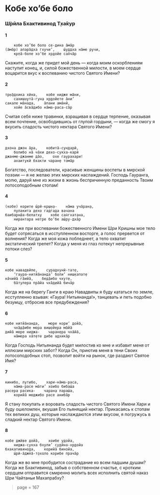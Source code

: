 # Кобе хо’бе боло

### Ш́рӣла Бхактивинод Т̣ха̄кур

#### 1

        кобе хо’бе боло се-дина а̄ма̄р
    (а̄ма̄р) апара̄дха гхучи’,    ш́уддха на̄ме ручи,
        кр̣па̄-боле хо’бе хр̣дойе сан̃ча̄р

Скажите, когда же придет мой день — когда моим оскорблениям наступит конец, и, силой божественной милости, в моем сердце воцарится вкус к воспеванию чистого Святого Имени?

#### 2

    тр̣н̣а̄дхика хӣна,    кобе нидже ма̄ни,
        сахиш̣н̣ута̄-гун̣а хр̣дойете а̄ни’
    сакале ма̄нада,    а̄пани ама̄нӣ,
        хойе а̄сва̄дибо на̄ма-раса-са̄р

Считая себя ниже травинки, взращивая в сердце терпение, оказывая всем почтение, освободившись от глупой гордыни, — когда же смогу я вкусить сладость чистого нектара Святого Имени?

#### 3

    дхона джон а̄ра,    кобита̄-сундарӣ,
        болибо на̄ ча̄хи дехо-сукха-карӣ
    джанме-джанме да̄о,    охе гаурахари!
        ахаитукӣ бхакти чаран̣е тома̄р

Богатство, последователи, красивые женщины воспеты в мирской поэзии — я не желаю этих мирских наслаждений. Господь Гауранга, молю, даруй мне из жизни в жизнь беспричинную преданность Твоим лотосоподобным стопам!

#### 4

    (кобе) корите ш́рӣ-кр̣ш̣н̣а-    на̄ма уча̄ран̣а,
        пулакита дехо гадгада вачана
    баибарн̣йа-бепатху    хобе сан̇гхат̣ана,
        нирантара нетре бо’бе аш́ру-дха̄р

Когда же при воспевании божественного Имени Шри Кришны мое тело будет сотрясаться в исступленном восторге, а голос прервется от волнения? Когда же моя кожа побледнеет, а тело охватит экстатический трепет? Когда у меня из глаз потекут непрерывные потоки слез?

#### 5

    кобе навадвӣпе,    сурадхунӣ-тат̣е,
        ‘гаура-нитйа̄нанда’ боли’ ниш̣капат̣е
    на̄чийа̄ га̄ийа̄,    бед̣а̄ибо чхут̣е,
        ба̄тулера пра̄йа чха̄д̣ийа̄ бича̄р

Когда же на берегу Ганги в краю Навадвипы я буду кататься по земле, исступленно взывая: «Гаура! Нитьянанда!», танцевать и петь подобно безумцу, отбросив все предубеждения?

#### 6

    кобе нитйа̄нанда,    море кори’ дойа̄,
        чха̄д̣а̄ибе мора виш̣ойера ма̄йа̄
    дийа̄ море ниджа-    чаран̣ера чха̄йа̄,
        на̄мера ха̄т̣ете дибе адхика̄р

Когда Господь Нитьянанда будет милостив ко мне и избавит меня от иллюзии мирских забот? Когда Он, приютив меня в тени Своих лотосоподобных стоп, позволит войти на рынок, где раздают Святое Имя?

#### 7

    кинибо, лут̣ибо,    хари-на̄ма-раса,
        на̄ма-расе ма̄ти’ хоибо бибаш́а
    расера расика-    чаран̣а параш́а,
        корийа̄ моджибо расе аниба̄р

Я стану покупать и воровать сладость чистого Святого Имени Хари и буду ошеломлен, вкушая Его пьянящий нектар. Прикасаясь к стопам тех великих душ, которые наслаждаются этим вкусом, я погружусь в сладкий нектар Святого Имени.

#### 8

    кобе джӣве дойа̄,    хоибе удойа,
        ниджа-сукха бхули’ судӣна-хр̣дойа
    бхакативинода,    корийа̄ бинойа,
        ш́рӣ-а̄джн̃а̄-т̣охоло корибе прача̄р

Когда же во мне пробудится сострадание ко всем падшим душам? Когда же Бхактивинод, забыв о собственном счастье, с кротким сердцем отправится смиренно молить всех исполнить святой наказ Шри Чайтаньи Махапрабху?


> page = 167